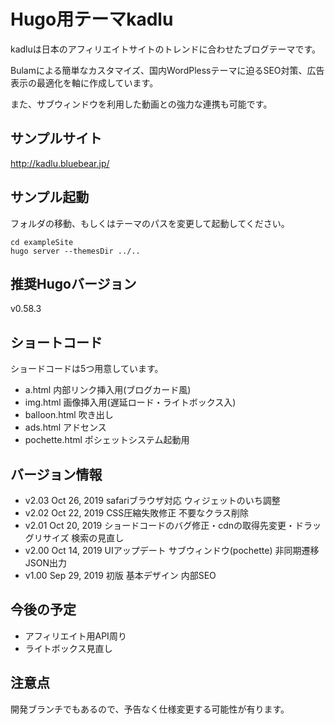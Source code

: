 # Hugo用テーマkadlu

kadluは日本のアフィリエイトサイトのトレンドに合わせたブログテーマです。

Bulamによる簡単なカスタマイズ、国内WordPlessテーマに迫るSEO対策、広告表示の最適化を軸に作成しています。

また、サブウィンドウを利用した動画との強力な連携も可能です。

## サンプルサイト

http://kadlu.bluebear.jp/

## サンプル起動

フォルダの移動、もしくはテーマのパスを変更して起動してください。

```
cd exampleSite
hugo server --themesDir ../..
```

## 推奨Hugoバージョン

v0.58.3

## ショートコード

ショードコードは5つ用意しています。

- a.html 内部リンク挿入用(ブログカード風)
- img.html 画像挿入用(遅延ロード・ライトボックス入)
- balloon.html 吹き出し
- ads.html アドセンス
- pochette.html ポシェットシステム起動用

## バージョン情報

- v2.03 Oct 26, 2019 safariブラウザ対応 ウィジェットのいち調整
- v2.02 Oct 22, 2019 CSS圧縮失敗修正 不要なクラス削除
- v2.01 Oct 20, 2019 ショードコードのバグ修正・cdnの取得先変更・ドラッグリサイズ 検索の見直し
- v2.00 Oct 14, 2019 UIアップデート サブウィンドウ(pochette) 非同期遷移 JSON出力
- v1.00 Sep 29, 2019 初版 基本デザイン 内部SEO

## 今後の予定

- アフィリエイト用API周り
- ライトボックス見直し

## 注意点

開発ブランチでもあるので、予告なく仕様変更する可能性が有ります。